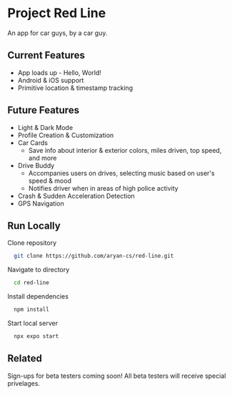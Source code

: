 
# Project Red Line

An app for car guys, by a car guy.


## Current Features

- App loads up - Hello, World!
- Android & iOS support
- Primitive location & timestamp tracking
## Future Features

- Light & Dark Mode
- Profile Creation & Customization
- Car Cards
    - Save info about interior & exterior colors, miles driven, top speed, and more
- Drive Buddy
    - Accompanies users on drives, selecting music based on user's speed & mood
    - Notifies driver when in areas of high police activity
- Crash & Sudden Acceleration Detection
- GPS Navigation
## Run Locally

Clone repository

```bash
  git clone https://github.com/aryan-cs/red-line.git
```

Navigate to directory

```bash
  cd red-line
```

Install dependencies

```bash
  npm install
```

Start local server

```bash
  npx expo start
```


## Related

Sign-ups for beta testers coming soon!
All beta testers will receive special privelages.
